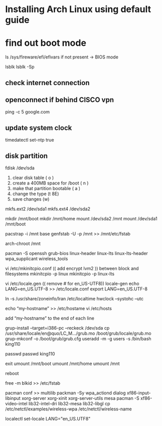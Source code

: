 # Installing Arch Linux using default guide

# find out boot mode
ls /sys/fireware/efi/efivars
if not present -> BIOS mode


lsblk
lsblk -Sp

## check internet connection
## openconnect if behind CISCO vpn
ping -c 5 google.com

## update system clock
timedatectl set-ntp true

## disk partition
fdisk /dev/sda

1. clear disk table ( o )
2. create a 400MB space for /boot ( n )
3. make that partition bootable ( a )
4. change the type (t 8E)
5. save changes (w)

mkfs.ext2 /dev/sda1
mkfs.ext4 /dev/sda2

mkdir /mnt/boot
mkdir /mnt/home
mount /dev/sda2 /mnt
mount /dev/sda1 /mnt/boot

pacstrap -i /mnt base
genfstab -U -p /mnt >> /mnt/etc/fstab

arch-chroot /mnt

pacman -S openssh grub-bios linux-header linux-lts linux-lts-header wpa_supplicant wireless_tools

vi /etc/mkinitcpio.conf 
(( add encrypt lvm2 )) between block and filesystems
mkinitcpio -p linux
mkinitcpio -p linux-lts

vi /etc/locale.gen
(( remove # for en_US-UTF8))
locale-gen
echo LANG=en_US.UTF-8 >> /etc/locale.conf
export LANG=en_US.UTF-8

ln -s /usr/share/zoneinfo/Iran /etc/localtime
hwclock –systohc –utc

echo “my-hostname” >> /etc/hostame
vi /etc/hosts

add “my-hostname” to the end of each line

grup-install –target=i386-pc –reckeck /dev/sda
cp /usr/share/locale/en\@quo/LC_M.../grub.mo /boot/grub/locale/grub.mo
grup-mkconf -o /boot/grub/grub.cfg
useradd -m -g users -s /bin/bash king110

passwd
passwd king110

exit
umount /mnt/boot
umount /mnt/home
umount /mnt

reboot

free -m
blkid >> /etc/fstab

pacman conf >> multilib
packman -Sy wpa_actiond dialog 	xf86-input-libinput xorg-server xorg-xinit xorg-server-utils mesa
pacman -S xf86-video-intel lib32-intel-dri lib32-mesa lib32-libgl
cp /etc/netctl/examples/wireless-wpa /etc/netctl/wireless-name

localectl set-locale LANG="en_US.UTF8"
